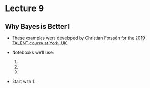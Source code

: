 # Lecture 9


## Why Bayes is Better I

* These examples were developed by Christian Forssén for the [2019 TALENT course at York, UK](https://nucleartalent.github.io/Bayes2019).
* Notebooks we'll use:
    1. [](/notebooks/Why_Bayes_is_better/why_bayes_is_better_I.ipynb)
    1. [](/notebooks/Why_Bayes_is_better/bayes_billiard.ipynb)
    1. [](/notebooks/Why_Bayes_is_better/parameter_estimation_fitting_straight_line_II.ipynb)

* Start with 1.